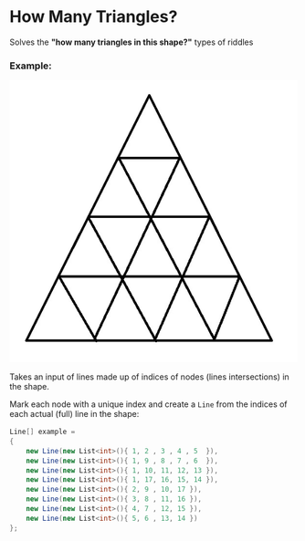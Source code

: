 # How Many Triangles?
Solves the **"how many triangles in this shape?"** types of riddles

### Example:

![Riddlge2](img/riddle2.jpg)

Takes an input of lines made up of indices of nodes (lines intersections) in the shape.

Mark each node with a unique index and create a `Line` from the indices of each actual (full) line in the shape:

```csharp
Line[] example = 
{
    new Line(new List<int>(){ 1, 2 , 3 , 4 , 5  }),
    new Line(new List<int>(){ 1, 9 , 8 , 7 , 6  }),
    new Line(new List<int>(){ 1, 10, 11, 12, 13 }),
    new Line(new List<int>(){ 1, 17, 16, 15, 14 }),
    new Line(new List<int>(){ 2, 9 , 10, 17 }),
    new Line(new List<int>(){ 3, 8 , 11, 16 }),
    new Line(new List<int>(){ 4, 7 , 12, 15 }),
    new Line(new List<int>(){ 5, 6 , 13, 14 })
};


```
